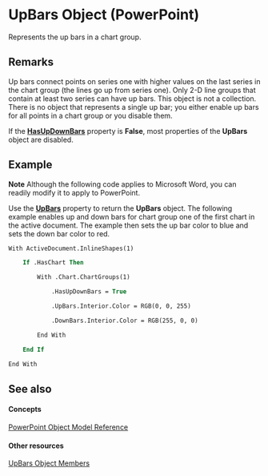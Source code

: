 
# UpBars Object (PowerPoint)

Represents the up bars in a chart group.


## Remarks

Up bars connect points on series one with higher values on the last series in the chart group (the lines go up from series one). Only 2-D line groups that contain at least two series can have up bars. This object is not a collection. There is no object that represents a single up bar; you either enable up bars for all points in a chart group or you disable them.

If the  **[HasUpDownBars](fbc2efef-d3dd-cd26-fe90-3888425b7401.md)** property is **False**, most properties of the **UpBars** object are disabled.


## Example




 **Note**  Although the following code applies to Microsoft Word, you can readily modify it to apply to PowerPoint.

Use the  **[UpBars](c6496698-c9a3-eee4-f829-f2feec787118.md)** property to return the **UpBars** object. The following example enables up and down bars for chart group one of the first chart in the active document. The example then sets the up bar color to blue and sets the down bar color to red.




```vb
With ActiveDocument.InlineShapes(1)

    If .HasChart Then

        With .Chart.ChartGroups(1)

            .HasUpDownBars = True

            .UpBars.Interior.Color = RGB(0, 0, 255)

            .DownBars.Interior.Color = RGB(255, 0, 0)

        End With

    End If

End With
```


## See also


#### Concepts


[PowerPoint Object Model Reference](00acd64a-5896-0459-39af-98df2849849e.md)
#### Other resources


[UpBars Object Members](7c6b4bcf-a21b-7b33-a90c-65ceb855588b.md)
